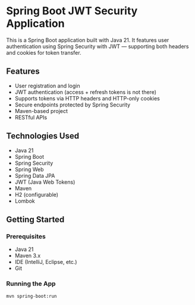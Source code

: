 # Spring Boot JWT Security Application

This is a Spring Boot application built with Java 21. It features user authentication using Spring Security with JWT — supporting both headers and cookies for token transfer.

## Features

- User registration and login
- JWT authentication (access + refresh tokens is not there)
- Supports tokens via HTTP headers and HTTP-only cookies
- Secure endpoints protected by Spring Security
- Maven-based project
- RESTful APIs

## Technologies Used

- Java 21
- Spring Boot
- Spring Security
- Spring Web
- Spring Data JPA
- JWT (Java Web Tokens)
- Maven
- H2 (configurable)
- Lombok

## Getting Started

### Prerequisites

- Java 21
- Maven 3.x
- IDE (IntelliJ, Eclipse, etc.)
- Git

### Running the App

```bash
mvn spring-boot:run
